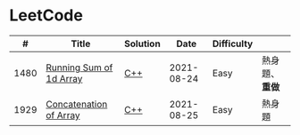 # LeetCode

| # | Title | Solution | Date | Difficulty |        |
|---| ----- | -------- | ---- | ---------- | ------ |
|1480|[Running Sum of 1d Array](https://leetcode.com/problems/running-sum-of-1d-array/)|[C++](./problems/1480-Running-Sum-of-1d-Array.md)|2021-08-24|Easy|熱身題、**重做**|
|1929|[Concatenation of Array](https://leetcode.com/problems/concatenation-of-array/)|[C++](./problems/1929-Concatenation-of-Array.md)|2021-08-25|Easy|熱身題|